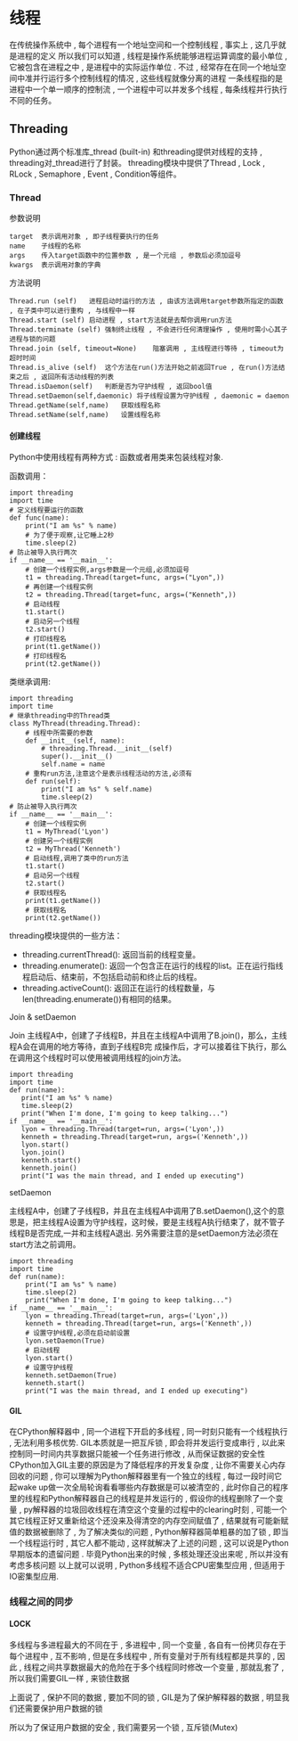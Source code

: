 # 线程
在传统操作系统中 , 每个进程有一个地址空间和一个控制线程 , 事实上 , 这几乎就是进程的定义
所以我们可以知道 , 线程是操作系统能够进程运算调度的最小单位 , 它被包含在进程之中 , 是进程中的实际运作单位 . 不过 , 经常存在在同一个地址空间中准并行运行多个控制线程的情况 , 这些线程就像分离的进程
一条线程指的是进程中一个单一顺序的控制流 , 一个进程中可以并发多个线程 , 每条线程并行执行不同的任务。

## Threading
Python通过两个标准库_thread (built-in) 和threading提供对线程的支持 , threading对_thread进行了封装。
threading模块中提供了Thread , Lock , RLock , Semaphore , Event , Condition等组件。

### Thread

参数说明
```
target	表示调用对象 , 即子线程要执行的任务
name	子线程的名称
args	传入target函数中的位置参数 , 是一个元组 , 参数后必须加逗号
kwargs	表示调用对象的字典
```
方法说明
```
Thread.run (self)	进程启动时运行的方法 , 由该方法调用target参数所指定的函数 , 在子类中可以进行重构 , 与线程中一样
Thread.start (self)	启动进程 , start方法就是去帮你调用run方法
Thread.terminate (self)	强制终止线程 , 不会进行任何清理操作 , 使用时需小心其子进程与锁的问题
Thread.join (self, timeout=None)	阻塞调用 , 主线程进行等待 , timeout为超时时间
Thread.is_alive (self)	这个方法在run()方法开始之前返回True , 在run()方法结束之后 , 返回所有活动线程的列表
Thread.isDaemon(self)	判断是否为守护线程 , 返回bool值
Thread.setDaemon(self,daemonic)	将子线程设置为守护线程 , daemonic = daemon
Thread.getName(self,name)	获取线程名称
Thread.setName(self,name)	设置线程名称
```
#### 创建线程
Python中使用线程有两种方式 : 函数或者用类来包装线程对象.

函数调用：
```
import threading
import time
# 定义线程要运行的函数
def func(name):
    print("I am %s" % name)
    # 为了便于观察,让它睡上2秒
    time.sleep(2)
# 防止被导入执行两次
if __name__ == '__main__':
    # 创建一个线程实例,args参数是一个元组,必须加逗号
    t1 = threading.Thread(target=func, args=("Lyon",))
    # 再创建一个线程实例
    t2 = threading.Thread(target=func, args=("Kenneth",))
    # 启动线程
    t1.start()
    # 启动另一个线程
    t2.start()
    # 打印线程名
    print(t1.getName())
    # 打印线程名
    print(t2.getName())
```
类继承调用:
```
import threading
import time
# 继承threading中的Thread类
class MyThread(threading.Thread):
    # 线程中所需要的参数
    def __init__(self, name):
        # threading.Thread.__init__(self)
        super().__init__()
        self.name = name
    # 重构run方法,注意这个是表示线程活动的方法,必须有
    def run(self):
        print("I am %s" % self.name)
        time.sleep(2)
# 防止被导入执行两次
if __name__ == '__main__':
    # 创建一个线程实例
    t1 = MyThread('Lyon')
    # 创建另一个线程实例
    t2 = MyThread('Kenneth')
    # 启动线程,调用了类中的run方法
    t1.start()
    # 启动另一个线程
    t2.start()
    # 获取线程名
    print(t1.getName())
    # 获取线程名
    print(t2.getName())
```

threading模块提供的一些方法：
  * threading.currentThread(): 返回当前的线程变量。
  * threading.enumerate(): 返回一个包含正在运行的线程的list。正在运行指线程启动后、结束前，不包括启动前和终止后的线程。
  * threading.activeCount(): 返回正在运行的线程数量，与len(threading.enumerate())有相同的结果。
  
  
 Join & setDaemon 
 
 Join
 主线程A中，创建了子线程B，并且在主线程A中调用了B.join()，那么，主线程A会在调用的地方等待，直到子线程B完    成操作后，才可以接着往下执行，那么在调用这个线程时可以使用被调用线程的join方法。
 ```
 import threading
import time
def run(name):
    print("I am %s" % name)
    time.sleep(2)
    print("When I'm done, I'm going to keep talking...")
if __name__ == '__main__':
    lyon = threading.Thread(target=run, args=('Lyon',))
    kenneth = threading.Thread(target=run, args=('Kenneth',))
    lyon.start()
    lyon.join()
    kenneth.start()
    kenneth.join()
    print("I was the main thread, and I ended up executing")

```

setDaemon

主线程A中，创建了子线程B，并且在主线程A中调用了B.setDaemon(),这个的意思是，把主线程A设置为守护线程，这时候，要是主线程A执行结束了，就不管子线程B是否完成,一并和主线程A退出.
另外需要注意的是setDaemon方法必须在start方法之前调用。
```
import threading
import time
def run(name):
    print("I am %s" % name)
    time.sleep(2)
    print("When I'm done, I'm going to keep talking...")
if __name__ == '__main__':
    lyon = threading.Thread(target=run, args=('Lyon',))
    kenneth = threading.Thread(target=run, args=('Kenneth',))
    # 设置守护线程,必须在启动前设置
    lyon.setDaemon(True)
    # 启动线程
    lyon.start()
    # 设置守护线程
    kenneth.setDaemon(True)
    kenneth.start()
    print("I was the main thread, and I ended up executing")

```

#### GIL
 在CPython解释器中 , 同一个进程下开启的多线程 , 同一时刻只能有一个线程执行 , 无法利用多核优势.
 GIL本质就是一把互斥锁 , 即会将并发运行变成串行 , 以此来控制同一时间内共享数据只能被一个任务进行修改 , 从而保证数据的安全性
 CPython加入GIL主要的原因是为了降低程序的开发复杂度 , 让你不需要关心内存回收的问题 , 你可以理解为Python解释器里有一个独立的线程 , 每过一段时间它起wake up做一次全局轮询看看哪些内存数据是可以被清空的 , 此时你自己的程序 里的线程和Python解释器自己的线程是并发运行的 , 假设你的线程删除了一个变量 , py解释器的垃圾回收线程在清空这个变量的过程中的clearing时刻 , 可能一个其它线程正好又重新给这个还没来及得清空的内存空间赋值了 , 结果就有可能新赋值的数据被删除了 , 为了解决类似的问题 , Python解释器简单粗暴的加了锁 , 即当一个线程运行时 , 其它人都不能动 , 这样就解决了上述的问题 , 这可以说是Python早期版本的遗留问题 . 毕竟Python出来的时候 , 多核处理还没出来呢 , 所以并没有考虑多核问题
以上就可以说明 , Python多线程不适合CPU密集型应用 , 但适用于IO密集型应用.

### 线程之间的同步

#### LOCK
多线程与多进程最大的不同在于 , 多进程中 , 同一个变量 , 各自有一份拷贝存在于每个进程中 , 互不影响 , 但是在多线程中 , 所有变量对于所有线程都是共享的 , 因此 , 线程之间共享数据最大的危险在于多个线程同时修改一个变量 , 那就乱套了 , 所以我们需要GIL一样 , 来锁住数据

上面说了 , 保护不同的数据 , 要加不同的锁 , GIL是为了保护解释器的数据 , 明显我们还需要保护用户数据的锁

所以为了保证用户数据的安全 , 我们需要另一个锁 , 互斥锁(Mutex)

 
 
 



